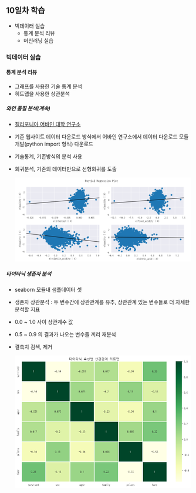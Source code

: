 ## 10일차 학습

- 빅데이터 실습
  - 통계 분석 리뷰
  - 머신러닝 실습

### 빅데이터 실습

#### 통계 분석 리뷰

- 그래프를 사용한 기술 통계 분석
- 히트맵을 사용한 상관분석

##### 와인 품질 분석(계속)

- [캘리포니아 어바인 대학 연구소](https://archive.ics.uci.edu/dataset/186/wine+quality)
- 기존 웹사이트 데이터 다운로드 방식에서 어바인 연구소에서 데이터 다운로드 모듈 개발(python import 형식) 다운로드
- 기술통계, 기존방식의 분석 사용
- 회귀분석, 기존의 데이터만으로 선형회귀를 도출

  ![회귀분석시각화](https://raw.githubusercontent.com/devuoon/bigdata-analysis-2024/main/images/ba012.png)

##### 타이타닉 생존자 분석

- seaborn 모듈내 샘플데이터 셋
- 생존자 상관분석 : 두 변수간에 상관관계를 유추, 상관관계 있는 변수들로 더 자세한 분석할 지표
- 0.0 ~ 1.0 사이 상관계수 값
- 0.5 ~ 0.9 의 결과가 나오는 변수들 끼리 재분석
- 결측치 검색, 제거

  ![상관분석히트맵](https://raw.githubusercontent.com/devuoon/bigdata-analysis-2024/main/images/ba014.png)
